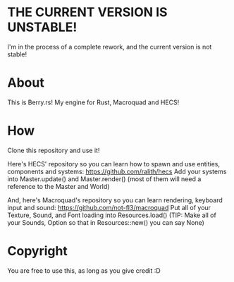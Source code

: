 # THE CURRENT VERSION IS UNSTABLE!
 I'm in the process of a complete rework, and the current version is not stable!

# About
 This is Berry.rs! My engine for Rust, Macroquad and HECS!

# How
 Clone this repository and use it!
 
 Here's HECS' repository so you can learn how to spawn and use entities, components and systems: https://github.com/ralith/hecs
 Add your systems into Master.update() and Master.render() (most of them will need a reference to the Master and World)
 
 And, here's Macroquad's repository so you can learn rendering, keyboard input and sound: https://github.com/not-fl3/macroquad
 Put all of your Texture, Sound, and Font loading into Resources.load()
 (TIP: Make all of your Sounds, Option<Sound> so that in Resources::new() you can say None)

# Copyright
 You are free to use this, as long as you give credit :D

